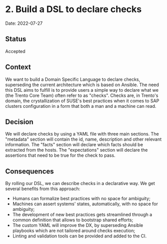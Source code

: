 # 2. Build a DSL to declare checks

Date: 2022-07-27

## Status

Accepted

## Context

We want to build a Domain Specific Language to declare checks, superseding the current architecture which is based on Ansible.
The need this DSL aims to fulfill is to provide users a simple way to declare what we (the Trento Core Team) often refer to as "checks".
Checks are, in Trento's domain, the crystallization of SUSE's best practices when it comes to SAP clusters configuration in a form that both a man and a machine can read.

## Decision

We will declare checks by using a YAML file with three main sections.
The "metadata" section will contain the id, name, description and other relevant information.
The "facts" section will declare which facts should be extracted from the hosts.
The "expectations" section will declare the assertions that need to be true for the check to pass.

## Consequences

By rolling our DSL, we can describe checks in a declarative way.
We get several benefits from this approach:

- Humans can formalize best practices with no space for ambiguity;
- Machines can assert systems' states, automatically, with no space for ambiguity;
- The development of new best practices gets streamlined through a common definition that allows to bootstrap shared efforts;
- The custom YAML will improve the DX, by superseding Ansible playbooks which are not tailored around checks execution;
- Linting and validation tools can be provided and added to the CI.

